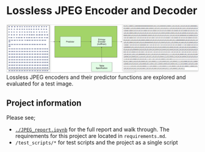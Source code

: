 [//]: # (Image References)
[image_overview]: ./images/project_overview.png

# Lossless JPEG Encoder and Decoder
![JPEG Overview][image_overview]
Lossless JPEG encoders and their predictor functions are explored and evaluated for a test image.

## Project information
Please see;
* [`./JPEG_report.ipynb`](https://github.com/JackBurdick/Multimedia_JPEG_encoder_decoder/blob/master/JPEG_report.ipynb) for the full report and walk through. The requirements for this project are located in `requirements.md`.
* `/test_scripts/*` for test scripts and the project as a single script